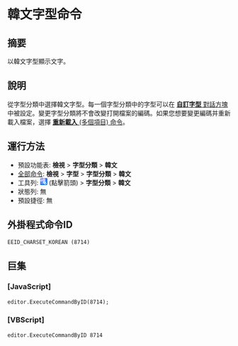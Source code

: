 # 韓文字型命令

## 摘要

以韓文字型顯示文字。

## 說明

從字型分類中選擇韓文字型。每一個字型分類中的字型可以在 [**自訂字型** 對話方塊](../../dlg/properties/font/index) 中被設定。變更字型分類將不會改變打開檔案的編碼。如果您想要變更編碼并重新載入檔案，選擇 [**重新載入** (多個項目) 命令](../file/file_reload_defined)。

## 運行方法

- 預設功能表: **檢視** \> **字型分類** \> **韓文**
- [全部命令](../tools/all_commands): **檢視** \> **字型** >
**字型分類** \> **韓文**
- 工具列: ![](../../images/fontpopup.png) (點擊箭頭) \> **字型分類** \> **韓文**
- 狀態列: 無
- 預設捷徑: 無

## 外掛程式命令ID

```
EEID_CHARSET_KOREAN (8714)
```

## 巨集

### \[JavaScript\]

```
editor.ExecuteCommandByID(8714);
```

### \[VBScript\]

```
editor.ExecuteCommandByID 8714
```
